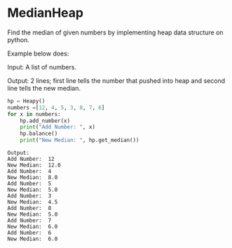 # MedianHeap
Find the median of given numbers by implementing heap data structure on python.

Example below does:

Input: A list of numbers.

Output: 2 lines; first line tells the number that pushed into heap and second line tells the new median.

```python
hp = Heapy()
numbers =[12, 4, 5, 3, 8, 7, 6]
for x in numbers:
    hp.add_number(x)
    print("Add Number: ", x)
    hp.balance()
    print("New Median: ", hp.get_median())
```
```
Output:
Add Number:  12
New Median:  12.0
Add Number:  4
New Median:  8.0
Add Number:  5
New Median:  5.0
Add Number:  3
New Median:  4.5
Add Number:  8
New Median:  5.0
Add Number:  7
New Median:  6.0
Add Number:  6
New Median:  6.0
```
